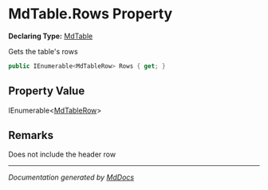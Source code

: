 ﻿# MdTable.Rows Property

**Declaring Type:** [MdTable](../index.md)

Gets the table's rows

```csharp
public IEnumerable<MdTableRow> Rows { get; }
```

## Property Value

IEnumerable\<[MdTableRow](../../MdTableRow/index.md)\>

## Remarks

Does not include the header row

___

*Documentation generated by [MdDocs](https://github.com/ap0llo/mddocs)*
